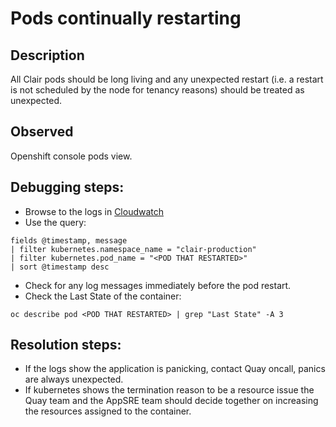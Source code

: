 # Pods continually restarting

## Description

All Clair pods should be long living and any unexpected restart (i.e. a restart is not scheduled by the node for tenancy reasons) should be treated as unexpected.

## Observed

Openshift console pods view.

## Debugging steps:
- Browse to the logs in [Cloudwatch](logs.md)
- Use the query:
```
fields @timestamp, message
| filter kubernetes.namespace_name = "clair-production"
| filter kubernetes.pod_name = "<POD THAT RESTARTED>"
| sort @timestamp desc
```
- Check for any log messages immediately before the pod restart.
- Check the Last State of the container: 
```
oc describe pod <POD THAT RESTARTED> | grep "Last State" -A 3
```

## Resolution steps:
- If the logs show the application is panicking, contact Quay oncall, panics are always unexpected.
- If kubernetes shows the termination reason to be a resource issue the Quay team and the AppSRE team should decide together on increasing the resources assigned to the container.